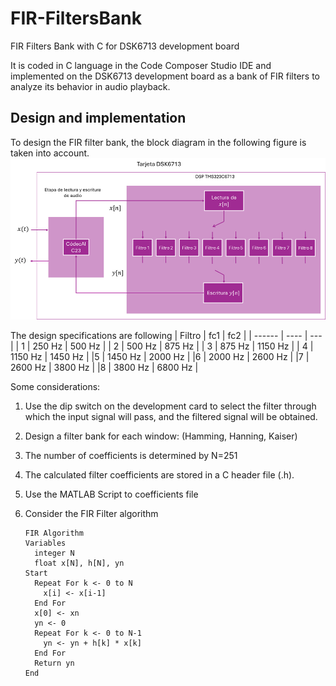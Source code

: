 # FIR-FiltersBank
FIR Filters Bank with C for DSK6713 development board

It is coded in C language in the Code Composer Studio IDE and implemented on the DSK6713 development board as a bank of FIR filters to analyze its behavior in audio playback.
## Design and implementation
To design the FIR filter bank, the block diagram in the following figure is taken into account.
![Block Diagram FIR Filter Bank](img/SystemBlockDiagram.png)

The design specifications are following
| Filtro |	fc1 |	fc2 |
| ------ | ---- | --- |
| 1	| 250 Hz	| 500 Hz |
| 2	| 500 Hz	| 875 Hz |
| 3	| 875 Hz	| 1150 Hz |
| 4	| 1150 Hz	| 1450 Hz |
|5	| 1450 Hz |	2000 Hz |
|6	| 2000 Hz	| 2600 Hz |
|7	| 2600 Hz	| 3800 Hz |
|8	| 3800 Hz	| 6800 Hz |

Some considerations:
1. Use the dip switch on the development card to select the filter through which the input signal will pass, and the filtered signal will be obtained.
2. Design a filter bank for each window: (Hamming, Hanning, Kaiser)
3. The number of coefficients is determined by N=251
4. The calculated filter coefficients are stored in a C header file (.h).
5. Use the MATLAB Script to coefficients file
6. Consider the FIR Filter algorithm

       FIR Algorithm
       Variables
         integer N
         float x[N], h[N], yn
       Start
         Repeat For k <- 0 to N
           x[i] <- x[i-1]
         End For
         x[0] <- xn
         yn <- 0
         Repeat For k <- 0 to N-1
           yn <- yn + h[k] * x[k]
         End For
         Return yn
       End
